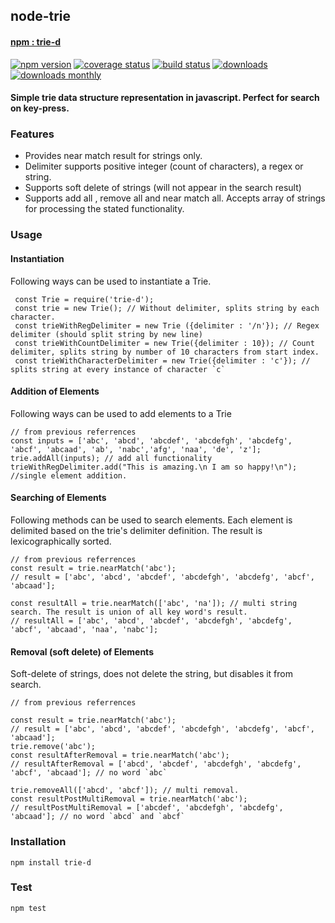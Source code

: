 ## node-trie 

#### [npm : trie-d](https://www.npmjs.com/package/trie-d)
[![npm version](https://badge.fury.io/js/trie-d.svg)](https://badge.fury.io/js/trie-d)
[![coverage status](https://coveralls.io/repos/github/void666/node-trie/badge.svg)](https://coveralls.io/github/void666/node-trie)
[![build status](https://travis-ci.org/void666/node-trie?branch=master)](https://travis-ci.org/void666/node-trie)
[![downloads](https://img.shields.io/npm/dt/trie-d.svg)](https://www.npmjs.com/package/trie-d)
[![downloads monthly](https://img.shields.io/npm/dm/trie-d.svg)](https://www.npmjs.com/package/trie-d)

#### Simple trie data structure representation in javascript. Perfect for search on key-press.

### Features

- Provides near match result for strings only.
- Delimiter supports positive integer (count of characters), a regex or string.
- Supports soft delete of strings (will not appear in the search result)
- Supports add all , remove all and near match all. Accepts array of strings for processing the stated functionality.

### Usage
#### Instantiation
 Following ways can be used to instantiate a Trie. 
 
``` 
 const Trie = require('trie-d');
 const trie = new Trie(); // Without delimiter, splits string by each character.
 const trieWithRegDelimiter = new Trie ({delimiter : '/n'}); // Regex delimiter (should split string by new line)
 const trieWithCountDelimiter = new Trie({delimiter : 10}); // Count delimiter, splits string by number of 10 characters from start index.
 const trieWithCharacterDelimiter = new Trie({delimiter : 'c'}); // splits string at every instance of character `c`
```


#### Addition of Elements
Following ways can be used to add elements to a Trie
```
// from previous referrences
const inputs = ['abc', 'abcd', 'abcdef', 'abcdefgh', 'abcdefg', 'abcf', 'abcaad', 'ab', 'nabc','afg', 'naa', 'de', 'z'];
trie.addAll(inputs); // add all functionality
trieWithRegDelimiter.add("This is amazing.\n I am so happy!\n"); //single element addition.

```

#### Searching of Elements
Following methods can be used to search elements.
Each element is delimited based on the trie's delimiter definition.
The result is lexicographically sorted.
```
// from previous referrences
const result = trie.nearMatch('abc'); 
// result = ['abc', 'abcd', 'abcdef', 'abcdefgh', 'abcdefg', 'abcf', 'abcaad'];

const resultAll = trie.nearMatch(['abc', 'na']); // multi string search. The result is union of all key word's result. 
// resultAll = ['abc', 'abcd', 'abcdef', 'abcdefgh', 'abcdefg', 'abcf', 'abcaad', 'naa', 'nabc'];
```

#### Removal (soft delete) of Elements
Soft-delete of strings, does not delete the string, but disables it from search.
```
// from previous referrences

const result = trie.nearMatch('abc'); 
// result = ['abc', 'abcd', 'abcdef', 'abcdefgh', 'abcdefg', 'abcf', 'abcaad'];
trie.remove('abc');
const resultAfterRemoval = trie.nearMatch('abc');
// resultAfterRemoval = ['abcd', 'abcdef', 'abcdefgh', 'abcdefg', 'abcf', 'abcaad']; // no word `abc`

trie.removeAll(['abcd', 'abcf']); // multi removal.
const resultPostMultiRemoval = trie.nearMatch('abc');
// resultPostMultiRemoval = ['abcdef', 'abcdefgh', 'abcdefg', 'abcaad']; // no word `abcd` and `abcf`

```

### Installation
`npm install trie-d`

### Test
`npm test`

